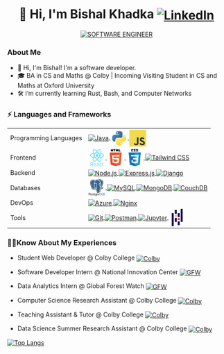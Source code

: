 <h1 align="center">👋 Hi, I'm Bishal Khadka <a href="https://www.linkedin.com/in/khadka-bishal/"><img align="center" src="https://upload.wikimedia.org/wikipedia/commons/thumb/c/ca/LinkedIn_logo_initials.png/640px-LinkedIn_logo_initials.png" alt="LinkedIn" height="25" width="25" /></a> </h1> 

<p align = "center"> <a align="center" href="https://git.io/typing-svg"><img src="https://readme-typing-svg.herokuapp.com?font=Fira+Code&size=25&duration=2500&pause=350&width=300&lines=A+SOFTWARE+ENGINEER" alt="SOFTWARE ENGINEER" /></a> </p>

### About Me

- 👋 Hi, I'm Bishal! I'm a software developer.
- 🎓 BA in CS and Maths @ Colby | Incoming Visiting Student in CS and Maths at Oxford University
- 🛠️ I’m currently learning Rust, Bash, and Computer Networks


### ⚡ Languages and Frameworks
<table>
  <tr>
    <td>Programming Languages</td>
    <td>
      <a href="https://www.java.com/en/" target="_blank" rel="noreferrer">
        <img align="center" src="https://1000logos.net/wp-content/uploads/2020/09/Java-Logo.png" alt="Java" width="70" height="40"/>
      </a>
      <a href="https://www.python.org" target="blank">
        <img align="center" src="https://raw.githubusercontent.com/devicons/devicon/master/icons/python/python-original.svg" alt="Python" height="40" width="40"/>
      </a>
      <a href="https://developer.mozilla.org/en-US/docs/Web/JavaScript" target="_blank" rel="noreferrer">
        <img align="center" src="https://raw.githubusercontent.com/devicons/devicon/master/icons/javascript/javascript-original.svg" alt="JavaScript" width="40" height="40"/>
      </a>
    </td>
  </tr>
  
  <tr>
    <td>Frontend</td>
    <td>
      <a href="https://reactjs.org/" target="_blank" rel="noreferrer">
        <img align="center" src="https://raw.githubusercontent.com/devicons/devicon/master/icons/react/react-original-wordmark.svg" alt="React" width="40" height="40"/>
      </a>
      <a href="https://www.w3.org/html/" target="_blank" rel="noreferrer">
        <img align="center" src="https://raw.githubusercontent.com/devicons/devicon/master/icons/html5/html5-original-wordmark.svg" alt="HTML5" width="40" height="40"/>
      </a>
      <a href="https://www.w3schools.com/css/" target="_blank" rel="noreferrer">
        <img align="center" src="https://raw.githubusercontent.com/devicons/devicon/master/icons/css3/css3-original-wordmark.svg" alt="CSS3" width="40" height="40"/>
      </a>
      <a href="https://tailwindcss.com/" target="_blank" rel="noreferrer">
        <img align="center" src="https://www.vectorlogo.zone/logos/tailwindcss/tailwindcss-icon.svg" alt="Tailwind CSS" width="40" height="40"/>
      </a>
    </td>
  </tr>
  
  <tr>
    <td>Backend</td>
    <td>
      <a href="https://nodejs.org" target="_blank" rel="noreferrer">
        <img align="center" src="https://brandslogos.com/wp-content/uploads/thumbs/nodejs-logo-vector.svg" alt="Node.js" width="100" height="40"/>
      </a>
      <a href="https://expressjs.com" target="_blank" rel="noreferrer">
        <img align="center" src="https://upload.wikimedia.org/wikipedia/commons/6/64/Expressjs.png" alt="Express.js" width="120" height="40"/>
      </a>
      <a href="https://www.djangoproject.com/" target="_blank" rel="noreferrer">
        <img align="center" src="https://cdn.worldvectorlogo.com/logos/django.svg" alt="Django" width="40" height="40"/>
      </a>
    </td>
  </tr>
  
  <tr>
    <td>Databases</td>
    <td>
      <a href="https://www.postgresql.org" target="_blank" rel="noreferrer">
  <img align="center" src="https://raw.githubusercontent.com/devicons/devicon/master/icons/postgresql/postgresql-original-wordmark.svg" alt="PostgreSQL" width="40" height="40"/>
</a>
      <a href="https://www.mysql.com/" target="_blank" rel="noreferrer">
  <img align="center" src="https://www.mysql.com/common/logos/logo-mysql-170x115.png" alt="MySQL" width="120" height="40"/>
</a>
<a href="https://www.mongodb.com/" target="_blank" rel="noreferrer">
  <img align="center" src="https://upload.wikimedia.org/wikipedia/commons/thumb/9/93/MongoDB_Logo.svg/2560px-MongoDB_Logo.svg.png" alt="MongoDB" width="120" height="40"/>
</a>
<a href="https://couchdb.apache.org/" target="_blank" rel="noreferrer">
  <img align="center" src="https://cdn.icon-icons.com/icons2/2699/PNG/512/apache_couchdb_logo_icon_168621.png" alt="CouchDB" width="120" height="40"/>
</a>
    </td>
  </tr>
  
  <tr>
    <td>DevOps</td>
    <td>
      <a href="https://azure.microsoft.com/en-in/" target="_blank" rel="noreferrer">
        <img align="center" src="https://www.vectorlogo.zone/logos/microsoft_azure/microsoft_azure-icon.svg" alt="Azure" width="40" height="40"/>
      </a>
      <a href="https://www.nginx.com" target="_blank" rel="noreferrer">
        <img align="center" src="https://download.logo.wine/logo/Nginx/Nginx-Logo.wine.png" alt="Nginx" width="80" height="40"/>
      </a>
    </td>
  </tr>
  
  <tr>
    <td>Tools</td>
    <td>
      <a href="https://git-scm.com/" target="_blank" rel="noreferrer">
        <img align="center" src="https://git-scm.com/images/logos/downloads/Git-Icon-1788C.png" alt="Git" width="40" height="40"/>
      </a>
      <a href="https://postman.com" target="_blank" rel="noreferrer">
        <img align="center" src="https://www.vectorlogo.zone/logos/getpostman/getpostman-icon.svg" alt="Postman" width="40" height="40"/>
      </a>
      <a href="https://jupyter.org" target="_blank" rel="noreferrer">
        <img align="center" src="https://jupyter.org/assets/homepage/main-logo.svg" alt="Jupyter" width="40" height="40"/>
      </a>
      <a href="https://pandas.pydata.org/" target="_blank" rel="noreferrer">
        <img align="center" src="https://raw.githubusercontent.com/devicons/devicon/2ae2a900d2f041da66e950e4d48052658d850630/icons/pandas/pandas-original.svg" alt="Pandas" width="40" height="40"/>
      </a>
    </td>
  </tr>
</table>

### 🧑‍💻Know About My Experiences
- Student Web Developer @ Colby College <a href="https://www.colby.edu"><img align="center" src="https://upload.wikimedia.org/wikipedia/en/thumb/2/27/Colby_College_seal.svg/800px-Colby_College_seal.svg.png" alt="Colby" height="40" width="40" /></a> </h1> 
- Software Developer Intern @ National Innovation Center <a href="https://nicnepal.org"><img align="center" src="https://encrypted-tbn0.gstatic.com/images?q=tbn:ANd9GcQhHqzP-gRVgF2IiysYmyi-TEihKgAHhFYwag&s" alt="GFW" height="40" width="80" /></a> </h1>
- Data Analytics Intern @ Global Forest Watch <a href="https://www.globalforestwatch.org"><img align="center" src="https://content.globalforestwatch.org/wp-content/uploads/2020/06/Group-11@2x-1.png" alt="GFW" height="40" width="40" /></a> </h1>
- Computer Science Research Assistant @ Colby College <a href="https://www.colby.edu/research/"><img align="center" src="https://upload.wikimedia.org/wikipedia/en/thumb/2/27/Colby_College_seal.svg/800px-Colby_College_seal.svg.png" alt="Colby" height="40" width="40" /></a> </h1>  

- Teaching Assistant & Tutor @ Colby College <a href="https://www.colby.edu"><img align="center" src="https://upload.wikimedia.org/wikipedia/en/thumb/2/27/Colby_College_seal.svg/800px-Colby_College_seal.svg.png" alt="Colby" height="40" width="40" /></a> </h1> 
- Data Science Summer Research Assistant @ Colby College <a href="https://www.colby.edu/research/"><img align="center" src="https://upload.wikimedia.org/wikipedia/en/thumb/2/27/Colby_College_seal.svg/800px-Colby_College_seal.svg.png" alt="Colby" height="40" width="40" /></a> </h1>  


[![Top Langs](https://github-readme-stats.vercel.app/api/top-langs/?username=Khadka-Bishal&layout=compact&show_icons=true)](https://github.com/anuraghazra/github-readme-stats)

